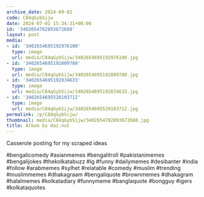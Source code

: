 ```yaml
---
archive_date: 2024-09-02
code: C84qGybSijw
date: 2024-07-01 15:34:31+00:00
id: '3402654702893672688'
layout: post
media:
- id: '3402654695192976100'
  type: image
  url: media/C84qGybSijw/3402654695192976100.jpg
- id: '3402654695192809780'
  type: image
  url: media/C84qGybSijw/3402654695192809780.jpg
- id: '3402654695192834633'
  type: image
  url: media/C84qGybSijw/3402654695192834633.jpg
- id: '3402654695520103712'
  type: image
  url: media/C84qGybSijw/3402654695520103712.jpg
permalink: /p/C84qGybSijw/
thumbnail: media/C84qGybSijw/3402654702893672688.jpg
title: Album by daz.nut
---
```


Casserole posting for my scraped ideas   
  
#bengalicomedy #asianmemes #bengalitroll #pakistanimemes #bengalijokes #thekolkatabuzz #ig #funny #dailymemes #desibanter #india #follow #arabmemes #sylhet #relatable #comedy #muslim #trending #muslimmemes #dhakagraam #bengaliquote #brownmemes #dhakagram #halalmemes #kolkatadiary #funnymeme #banglaquote #bongguy #igers #kolkataquotes